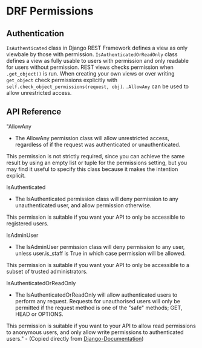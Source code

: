 # DRF Permissions

## Authentication

`IsAuthenticated` class in Django REST Framework defines a view as only viewbale by those with permission.
`IsAuthenticatedOrReadOnly` class defines a view as fully usable to users with permission and only readable for users without permission.
REST views checks permission when `.get_object()` is run.
When creating your own views or over writing `get_object` check permissions explicitly with `self.check_object_permissions(request, obj)`.
`.AllowAny` can be used to allow unrestricted access.

## API Reference

"AllowAny
- The AllowAny permission class will allow unrestricted access, regardless of if the request was authenticated or unauthenticated.

This permission is not strictly required, since you can achieve the same result by using an empty list or tuple for the permissions setting, but you may find it useful to specify this class because it makes the intention explicit.

IsAuthenticated
- The IsAuthenticated permission class will deny permission to any unauthenticated user, and allow permission otherwise.

This permission is suitable if you want your API to only be accessible to registered users.

IsAdminUser
- The IsAdminUser permission class will deny permission to any user, unless user.is_staff is True in which case permission will be allowed.

This permission is suitable if you want your API to only be accessible to a subset of trusted administrators.

IsAuthenticatedOrReadOnly
- The IsAuthenticatedOrReadOnly will allow authenticated users to perform any request. Requests for unauthorised users will only be permitted if the request method is one of the "safe" methods; GET, HEAD or OPTIONS.

This permission is suitable if you want to your API to allow read permissions to anonymous users, and only allow write permissions to authenticated users." - (Copied directly from [Django-Documentation](https://www.django-rest-framework.org/api-guide/permissions/))
